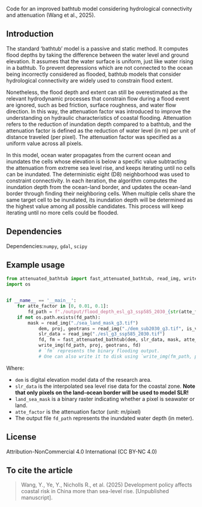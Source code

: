 Code for an improved bathtub model considering hydrological connectivity and attenuation (Wang et al., 2025).

## Introduction

The standard ‘bathtub’ model is a passive and static method. It computes flood depths by taking the difference between the water level and ground elevation. It assumes that the water surface is uniform, just like water rising in a bathtub. To prevent depressions which are not connected to the ocean being incorrectly considered as flooded, bathtub models that consider hydrological connectivity are widely used to constrain flood extent.

Nonetheless, the flood depth and extent can still be overestimated as the relevant hydrodynamic processes that constrain flow during a flood event are ignored, such as bed friction, surface roughness, and water flow direction. In this way, the attenuation factor was introduced to improve the understanding on hydraulic characteristics of coastal flooding. Attenuation refers to the reduction of inundation depth compared to a bathtub, and the attenuation factor is defined as the reduction of water level (in m) per unit of distance traveled (per pixel). The attenuation factor was specified as a uniform value across all pixels.

In this model, ocean water propagates from the current ocean and inundates the cells whose elevation is below a specific value subtracting the attenuation from extreme sea level rise, and keeps iterating until no cells can be inundated. The deterministic eight (D8) neighborhood was used to constraint connectivity. In each iteration, the algorithm computes the inundation depth from the ocean-land border, and updates the ocean-land border through finding their neighboring cells. When multiple cells share the same target cell to be inundated, its inundation depth will be determined as the highest value among all possible candidates. This process will keep iterating until no more cells could be flooded.

## Dependencies
Dependencies:`numpy`, `gdal`, `scipy`
## Example usage
```python
from attenuated_bathtub import fast_attenuated_bathtub, read_img, write_img
import os


if __name__ == '__main__':
    for atte_factor in [0, 0.01, 0.1]:
        fd_path = f"./output/flood_depth_esl_g3_ssp585_2030_{str(atte_factor).replace('.', 'p')}.tif"
	if not os.path.exists(fd_path):
	    mask = read_img("./sea_land_mask_g3.tif")
            dem, proj, geotrans = read_img("./dem_sub2030_g3.tif", is_verbose=True)
            slr_data = read_img("./esl_g3_ssp585_2030.tif")
            fd, fm = fast_attenuated_bathtub(dem, slr_data, mask, atte_factor=atte_factor)
            write_img(fd_path, proj, geotrans, fd)
            # `fm` represents the binary flooding output. 
            # One can also write it to disk using `write_img(fm_path, proj, geotrans, fm)`
```

Where:

- `dem` is digital elevation model data of the research area.
- `slr_data` is the interpolated sea level rise data for the coastal zone. **Note that only pixels on the land-ocean border will be used to model SLR!**
- `land_sea_mask` is a binary raster indicating whether a pixel is seawater or land.
- `atte_factor` is the attenuation factor (unit: m/pixel)
- The output file `fd_path` represents the inundated water depth (in meter).

## License
Attribution-NonCommercial 4.0 International (CC BY-NC 4.0)

## To cite the article

> Wang, Y., Ye, Y., Nicholls R., et al. (2025) Development policy affects coastal risk in China more than sea-level rise. [Unpublished manuscript].
